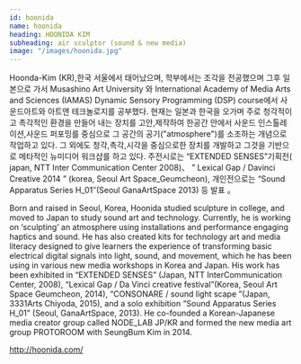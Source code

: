 ```yaml
---
id: hoonida
name: hoonida
heading: HOONIDA KIM
subheading: air sculptor (sound & new media)
image: "/images/hoonida.jpg"
---
```

Hoonda-Kim (KR),한국 서울에서 태어났으며, 학부에서는 조각을 전공했으며 그후 일본으로 가서 Musashino Art University 와 International Academy of Media Arts and Sciences (IAMAS) Dynamic Sensory Programming (DSP) course에서 사운드아트와 아트앤 테크놀로지를 공부했다. 현재는 일본과 한국을 오가며 주로 청각적이고 촉각적인 환경을 만들어 내는 장치를 고안,제작하여 한공간 안에서 사운드 인스톨레이션,사운드 퍼포밍를 중심으로 그 공간의 공기("atmosphere")를 소조하는 개념으로 작업하고 있다. 그 외에도 청각,촉각,시각을 중심으로한 장치를 개발하고 그것을 기반으로 메타적인 뉴미디어 워크샵를 하고 있다. 주전시로는  “EXTENDED SENSES”기획전( japan, NTT Inter Communication Center 2008)、 ” Lexical Gap / Davinci Creative 2014  ” (korea, Seoul Art Space_Geumcheon), 개인전으로는  “Sound Apparatus Series H_01″(Seoul GanaArtSpace 2013) 등 발표 。

Born and raised in Seoul, Korea, Hoonida studied sculpture in college, and moved to Japan to study sound art and technology. Currently, he is working on ‘sculpting’ an atmosphere using installations and performance engaging haptics and sound. He has also created kits for technology art and media literacy designed to give learners the experience of transforming basic electrical digital signals into light, sound, and movement, which he has been using in various new media workshops in Korea and Japan. His work has been exhibited in “EXTENDED SENSES” (Japan, NTT InterCommunication Center, 2008), “Lexical Gap / Da Vinci creative festival”(Korea, Seoul Art Space Geumcheon, 2014), “CONSONARE / sound light scape ”(Japan, 3331Arts Chiyoda, 2015), and a solo exhibition “Sound Apparatus Series H_01” (Seoul, GanaArtSpace, 2013). He co-founded a Korean-Japanese media creator group called NODE_LAB JP/KR and formed the new media art group PROTOROOM with SeungBum Kim in 2014.

http://hoonida.com/